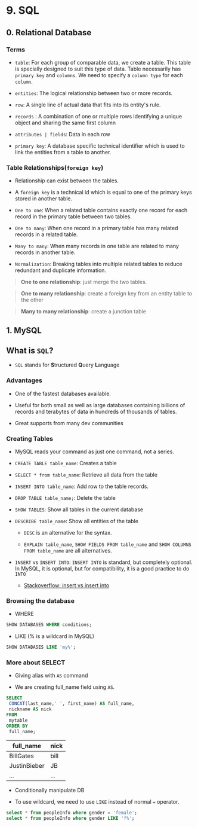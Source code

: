 # 9. SQL

## 0. Relational Database

### Terms

- `table`: For each group of comparable data, we create a table. This table is specially designed to suit this type of data. Table necessarily has `primary key` and `columns`. We need to specify a `column type` for each `column`.

- `entities`: The logical relationship between two or more records.

- `row`: A single line of actual data that fits into its entity's rule.

- `records` : A combination of one or multiple rows identifying a unique object and sharing the same first column

- `attributes | fields`: Data in each row

- `primary key`: A database specific technical identifier which is used to link the entities from a table to another.

### Table Relationships(`foreign key`)

- Relationship can exist between the tables.

- A `foreign key` is a technical id which is equal to one of the primary keys stored in another table.

- `One to one`: When a related table contains exactly one record for each record in the primary table between two tables.

- `One to many`: When one record in a primary table has many
related records in a related table.

- `Many to many`: When many records in one table are related to many records in another table.

- `Normalization`: Breaking tables into multiple related tables to reduce redundant and duplicate information.

> **One to one relationship**: just merge the two tables.

> **One to many relationship**: create a foreign key from an entity table to the other

> **Many to many relationship**: create a junction table

## 1. MySQL

## What is `SQL`?

- `SQL` stands for **S**tructured **Q**uery **L**anguage

### Advantages

- One of the fastest databases available.

- Useful for both small as well as large databases containing billions of records and terabytes of data in hundreds of thousands of tables.

- Great supports from many dev communities

### Creating Tables

- MySQL reads your command as just one command, not a series.

- `CREATE TABLE table_name`: Creates a table

- `SELECT * from table_name`: Retrieve all data from the table

- `INSERT INTO table_name`: Add row to the table records.

- `DROP TABLE table_name;`: Delete the table

- `SHOW TABLES`: Show all tables in the current database

- `DESCRIBE table_name`: Show all entities of the table

    - `DESC` is an alternative for the syntax.

    - `EXPLAIN table_name`, `SHOW FIELDS FROM table_name` and `SHOW COLUMNS FROM table_name` are all alternatives.

- `INSERT` vs `INSERT INTO`: `INSERT INTO` is standard, but completely optional. In MySQL, it is optional, but for compatibility, it is a good practice to do `INTO`

    - [Stackoverflow: insert vs insert into](https://stackoverflow.com/questions/233919/insert-vs-insert-into)

### Browsing the database

- WHERE

```sql
SHOW DATABASES WHERE conditions;
```

- LIKE (% is a wildcard in MySQL)

```sql
SHOW DATABASES LIKE 'my%';
```

### More about SELECT

- Giving alias with `AS` command

- We are creating full_name field using `AS`.

```sql
SELECT
 CONCAT(last_name,' ', first_name) AS full_name,
 nickname AS nick
FROM
 mytable
ORDER BY
 full_name;
```

|full_name|nick|
|----|----|
| BillGates | bill |
| JustinBieber | JB |
|...|...|

- Conditionally manipulate DB

- To use wildcard, we need to use `LIKE` instead of normal `=` operator.

```sql
select * from peopleInfo where gender = 'female';
select * from peopleInfo where gender LIKE 'f%';
```
